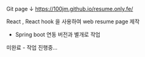 Git page ↓
https://100jm.github.io/resume.only.fe/

React , React hook 을 사용하여 web resume page 제작 

* Spring boot 연동 버전과 별개로 작업

미완료 - 작업 진행중...
